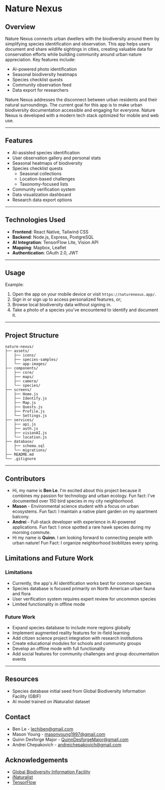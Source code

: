 # Nature Nexus

## Overview

Nature Nexus connects urban dwellers with the biodiversity around them by simplifying species identification and observation. This app helps users document and share wildlife sightings in cities, creating valuable data for conservation efforts while building community around urban nature appreciation. Key features include:

- AI-powered photo identification
- Seasonal biodiversity heatmaps
- Species checklist quests
- Community observation feed
- Data export for researchers

Nature Nexus addresses the disconnect between urban residents and their natural surroundings. The current goal for this app is to make urban biodiversity documentation accessible and engaging for everyone. Nature Nexus is developed with a modern tech stack optimized for mobile and web use.

---

## Features

- AI-assisted species identification
- User observation gallery and personal stats
- Seasonal heatmaps of biodiversity
- Species checklist quests
  - Seasonal collections
  - Location-based challenges
  - Taxonomy-focused lists
- Community verification system
- Data visualization dashboard
- Research data export options

---

## Technologies Used

- **Frontend**: React Native, Tailwind CSS
- **Backend**: Node.js, Express, PostgreSQL
- **AI Integration**: TensorFlow Lite, Vision API
- **Mapping**: Mapbox, Leaflet
- **Authentication**: OAuth 2.0, JWT

---

## Usage

Example:

1. Open the app on your mobile device or visit `https://naturenexus.app/`.
2. Sign in or sign up to access personalized features, or;
3. Browse local biodiversity data without signing in.
4. Take a photo of a species you've encountered to identify and document it.

---

## Project Structure

```
nature-nexus/
├── assets/
│   ├── icons/
│   ├── species-samples/
│   └── app-images/
├── components/
│   ├── core/
│   ├── maps/
│   ├── camera/
│   └── species/
├── screens/
│   ├── Home.js
│   ├── Identify.js
│   ├── Map.js
│   ├── Quests.js
│   ├── Profile.js
│   └── Settings.js
├── services/
│   ├── api.js
│   ├── auth.js
│   ├── visionAI.js
│   └── location.js
├── database/
│   ├── schema.sql
│   └── migrations/
├── README.md
└── .gitignore
```

---

## Contributors

- Hi, my name is **Ben Le**. I'm excited about this project because it combines my passion for technology and urban ecology. Fun fact: I've documented over 150 bird species in my city neighborhood.
- **Mason** - Environmental science student with a focus on urban ecosystems. Fun fact: I maintain a native plant garden on my apartment balcony.
- **Andrei** - Full-stack developer with experience in AI-powered applications. Fun fact: I once spotted a rare hawk species during my morning commute.
- Hi my name is **Quinn**. I am looking forward to connecting people with urban nature! Fun Fact: I organize neighborhood bioblitzes every spring.

## Limitations and Future Work

### Limitations

- Currently, the app's AI identification works best for common species
- Species database is focused primarily on North American urban fauna and flora
- User verification system requires expert review for uncommon species
- Limited functionality in offline mode

### Future Work

- Expand species database to include more regions globally
- Implement augmented reality features for in-field learning
- Add citizen science project integration with research institutions
- Create educational modules for schools and community groups
- Develop an offline mode with full functionality
- Add social features for community challenges and group documentation events

---

## Resources

- Species database initial seed from Global Biodiversity Information Facility (GBIF)
- AI model trained on iNaturalist dataset

## Contact

- Ben Le - lechiben@gmail.com
- Mason Young - masonyoung1997@gmail.com
- Quinn Desforge Major - QuinnDesforgeMajor@gmail.com
- Andrei Chepakovich - andreichepakovich@gmail.com

## Acknowledgements

- <a href="https://www.gbif.org/">Global Biodiversity Information Facility</a>
- <a href="https://www.inaturalist.org/">iNaturalist</a>
- <a href="https://www.tensorflow.org/">TensorFlow</a>

